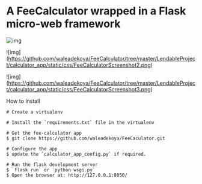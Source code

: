 # A FeeCalculator wrapped in a Flask micro-web framework

![img](https://github.com/waleadekoya/FeeCalculator/tree/master/LendableProject/calculator_app/static/css/FeeCalculatorScreenshot.png)

![img]
(https://github.com/waleadekoya/FeeCalculator/tree/master/LendableProject/calculator_app/static/css/FeeCalculatorScreenshot2.png)

![img]
(https://github.com/waleadekoya/FeeCalculator/tree/master/LendableProject/calculator_app/static/css/FeeCalculatorScreenshot3.png)

How to Install
````
# Create a virtualenv

# Install the `requirements.txt` file in the virtualenv

# Get the fee-calculator app
$ git clone https://github.com/waleadekoya/FeeCaculator.git

# Configure the app
$ update the `calculator_app_config.py` if required.

# Run the flask development server
$ `flask run` or `python wsgi.py`
$ Open the browser at: http://127.0.0.1:8050/
